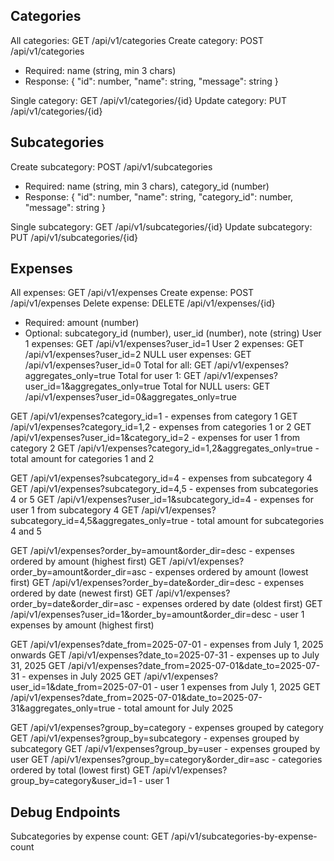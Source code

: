 ## Categories

All categories: GET /api/v1/categories
Create category: POST /api/v1/categories

- Required: name (string, min 3 chars)
- Response: { "id": number, "name": string, "message": string }

Single category: GET /api/v1/categories/{id}
Update category: PUT /api/v1/categories/{id}

## Subcategories

Create subcategory: POST /api/v1/subcategories

- Required: name (string, min 3 chars), category_id (number)
- Response: { "id": number, "name": string, "category_id": number, "message": string }

Single subcategory: GET /api/v1/subcategories/{id}
Update subcategory: PUT /api/v1/subcategories/{id}

## Expenses

All expenses: GET /api/v1/expenses
Create expense: POST /api/v1/expenses
Delete expense: DELETE /api/v1/expenses/{id}

- Required: amount (number)
- Optional: subcategory_id (number), user_id (number), note (string)
  User 1 expenses: GET /api/v1/expenses?user_id=1
  User 2 expenses: GET /api/v1/expenses?user_id=2
  NULL user expenses: GET /api/v1/expenses?user_id=0
  Total for all: GET /api/v1/expenses?aggregates_only=true
  Total for user 1: GET /api/v1/expenses?user_id=1&aggregates_only=true
  Total for NULL users: GET /api/v1/expenses?user_id=0&aggregates_only=true

GET /api/v1/expenses?category_id=1 - expenses from category 1
GET /api/v1/expenses?category_id=1,2 - expenses from categories 1 or 2
GET /api/v1/expenses?user_id=1&category_id=2 - expenses for user 1 from category 2
GET /api/v1/expenses?category_id=1,2&aggregates_only=true - total amount for categories 1 and 2

GET /api/v1/expenses?subcategory_id=4 - expenses from subcategory 4
GET /api/v1/expenses?subcategory_id=4,5 - expenses from subcategories 4 or 5
GET /api/v1/expenses?user_id=1&subcategory_id=4 - expenses for user 1 from subcategory 4
GET /api/v1/expenses?subcategory_id=4,5&aggregates_only=true - total amount for subcategories 4 and 5

GET /api/v1/expenses?order_by=amount&order_dir=desc - expenses ordered by amount (highest first)
GET /api/v1/expenses?order_by=amount&order_dir=asc - expenses ordered by amount (lowest first)
GET /api/v1/expenses?order_by=date&order_dir=desc - expenses ordered by date (newest first)
GET /api/v1/expenses?order_by=date&order_dir=asc - expenses ordered by date (oldest first)
GET /api/v1/expenses?user_id=1&order_by=amount&order_dir=desc - user 1 expenses by amount (highest first)

GET /api/v1/expenses?date_from=2025-07-01 - expenses from July 1, 2025 onwards
GET /api/v1/expenses?date_to=2025-07-31 - expenses up to July 31, 2025
GET /api/v1/expenses?date_from=2025-07-01&date_to=2025-07-31 - expenses in July 2025
GET /api/v1/expenses?user_id=1&date_from=2025-07-01 - user 1 expenses from July 1, 2025
GET /api/v1/expenses?date_from=2025-07-01&date_to=2025-07-31&aggregates_only=true - total amount for July 2025

GET /api/v1/expenses?group_by=category - expenses grouped by category
GET /api/v1/expenses?group_by=subcategory - expenses grouped by subcategory
GET /api/v1/expenses?group_by=user - expenses grouped by user
GET /api/v1/expenses?group_by=category&order_dir=asc - categories ordered by total (lowest first)
GET /api/v1/expenses?group_by=category&user_id=1 - user 1

## Debug Endpoints

Subcategories by expense count: GET /api/v1/subcategories-by-expense-count
